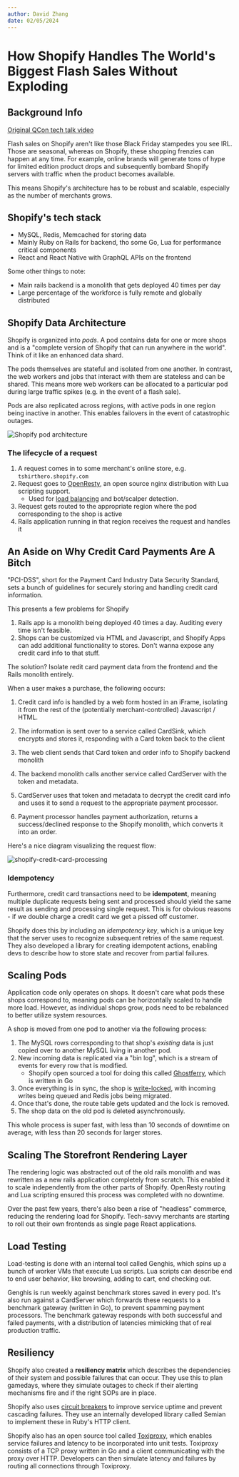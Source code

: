 ```yaml
---
author: David Zhang
date: 02/05/2024
---
```


# How Shopify Handles The World's Biggest Flash Sales Without Exploding

## Background Info

[Original QCon tech talk video](https://www.youtube.com/watch?v=MV5Kdwzwcag)

Flash sales on Shopify aren't like those Black Friday stampedes you see IRL. Those are seasonal, whereas on Shopify, these shopping frenzies can happen at any time. For example, online brands will generate tons of hype for limited edition product drops and subsequently bombard Shopify servers with traffic when the product becomes available.

This means Shopify's architecture has to be robust and scalable, especially as the number of merchants grows.

## Shopify's tech stack

- MySQL, Redis, Memcached for storing data
- Mainly Ruby on Rails for backend, tho some Go, Lua for performance critical components
- React and React Native with GraphQL APIs on the frontend

Some other things to note:

- Main rails backend is a monolith that gets deployed 40 times per day
- Large percentage of the workforce is fully remote and globally distributed

## Shopify Data Architecture

Shopify is organized into _pods_. A pod contains data for one or more shops and is a "complete version of Shopify that can run anywhere in the world". Think of it like an enhanced data shard.

The pods themselves are stateful and isolated from one another. In contrast, the web workers and jobs that interact with them are stateless and can be shared. This means more web workers can be allocated to a particular pod during large traffic spikes (e.g. in the event of a flash sale).

Pods are also replicated across regions, with active pods in one region being inactive in another. This enables failovers in the event of catastrophic outages.

![Shopify pod architecture](https://firebasestorage.googleapis.com/v0/b/system-design-daily.appspot.com/o/shopify-pod-architecture.png?alt=media&token=101229b6-5aaa-42e9-9c11-1b8a1669eb60)

### The lifecycle of a request

1. A request comes in to some merchant's online store, e.g. `tshirthero.shopify.com`
2. Request goes to [OpenResty](https://openresty.org/en/), an open source nginx distribution with Lua scripting support.
   - Used for [load balancing](/topic/12_load_balancing) and bot/scalper detection.
3. Request gets routed to the appropriate region where the pod corresponding to the shop is active
4. Rails application running in that region receives the request and handles it

## An Aside on Why Credit Card Payments Are A Bitch

"PCI-DSS", short for the Payment Card Industry Data Security Standard, sets a bunch of guidelines for securely storing and handling credit card information.

This presents a few problems for Shopify

1. Rails app is a monolith being deployed 40 times a day. Auditing every time isn't feasible.
2. Shops can be customized via HTML and Javascript, and Shopify Apps can add additional functionality to stores. Don't wanna expose any credit card info to that stuff.

The solution? Isolate redit card payment data from the frontend and the Rails monolith entirely.

When a user makes a purchase, the following occurs:

1. Credit card info is handled by a web form hosted in an iFrame, isolating it from the rest of the (potentially merchant-controlled) Javascript / HTML.

2. The information is sent over to a service called CardSink, which encrypts and stores it, responding with a Card token back to the client

3. The web client sends that Card token and order info to Shopify backend monolith

4. The backend monolith calls another service called CardServer with the token and metadata.

5. CardServer uses that token and metadata to decrypt the credit card info and uses it to send a request to the appropriate payment processor.

6. Payment processor handles payment authorization, returns a success/declined response to the Shopify monolith, which converts it into an order.

Here's a nice diagram visualizing the request flow:

![shopify-credit-card-processing](https://firebasestorage.googleapis.com/v0/b/system-design-daily.appspot.com/o/credit-card-processing.png?alt=media&token=1401317e-679d-4423-a91d-602c59297a90)

### Idempotency

Furthermore, credit card transactions need to be **idempotent**, meaning multiple duplicate requests being sent and processed should yield the same result as sending and processing single request. This is for obvious reasons - if we double charge a credit card we get a pissed off customer.

Shopify does this by including an _idempotency key_, which is a unique key that the server uses to recognize subsequent retries of the same request. They also developed a library for creating idempotent actions, enabling devs to describe how to store state and recover from partial failures.

## Scaling Pods

Application code only operates on shops. It doesn't care what pods these shops correspond to, meaning pods can be horizontally scaled to handle more load. However, as individual shops grow, pods need to be rebalanced to better utilize system resources.

A shop is moved from one pod to another via the following process:

1. The MySQL rows corresponding to that shop's _existing_ data is just copied over to another MySQL living in another pod.
2. New incoming data is replicated via a "bin log", which is a stream of events for every row that is modified.
   - Shopify open sourced a tool for doing this called [Ghostferry](https://github.com/Shopify/ghostferry), which is written in Go
3. Once everything is in sync, the shop is [write-locked](https://systemdesigndaily.com/topic/03_ACID-transactions?subtopic=05_two_phase_locking), with incoming writes being queued and Redis jobs being migrated.
4. Once that's done, the route table gets updated and the lock is removed.
5. The shop data on the old pod is deleted asynchronously.

This whole process is super fast, with less than 10 seconds of downtime on average, with less than 20 seconds for larger stores.

## Scaling The Storefront Rendering Layer

The rendering logic was abstracted out of the old rails monolith and was rewritten as a new rails application completely from scratch. This enabled it to scale independently from the other parts of Shopify. OpenResty routing and Lua scripting ensured this process was completed with no downtime.

Over the past few years, there's also been a rise of "headless" commerce, reducing the rendering load for Shopify. Tech-savvy merchants are starting to roll out their own frontends as single page React applications.

## Load Testing

Load-testing is done with an internal tool called Genghis, which spins up a bunch of worker VMs that execute Lua scripts. Lua scripts can describe end to end user behavior, like browsing, adding to cart, end checking out.

Genghis is run weekly against benchmark stores saved in every pod. It's also run against a CardServer which forwards these requests to a benchmark gateway (written in Go), to prevent spamming payment processors. The benchmark gateway responds with both successful and failed payments, with a distribution of latencies mimicking that of real production traffic.

## Resiliency

Shopify also created a **resiliency matrix** which describes the dependencies of their system and possible failures that can occur. They use this to plan gamedays, where they simulate outages to check if their alerting mechanisms fire and if the right SOPs are in place.

Shopify also uses [circuit breakers](/topic/13_software_architecture?subtopic=04_microservices_and_fault_tolerance) to improve service uptime and prevent cascading failures. They use an internally developed library called Semian to implement these in Ruby's HTTP client.

Shopify also has an open source tool called [Toxiproxy](https://github.com/Shopify/toxiproxy), which enables service failures and latency to be incorporated into unit tests. Toxiproxy consists of a TCP proxy written in Go and a client communicating with the proxy over HTTP. Developers can then simulate latency and failures by routing all connections through Toxiproxy.
